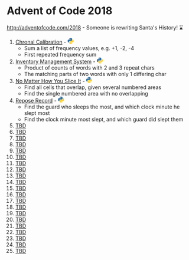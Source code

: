 # Advent of Code 2018

http://adventofcode.com/2018 - Someone is rewriting Santa's History! ⌛

1. [Chronal Calibration](http://adventofcode.com/2018/day/1) - [![Python](/images/python.png)](01/one.py)
   * Sum a list of frequency values, e.g. +1, -2, -4
   * First repeated frequency sum
2. [Inventory Management System](http://adventofcode.com/2018/day/2) - [![Python](/images/python.png)](02/two.py)
   * Product of counts of words with 2 and 3 repeat chars
   * The matching parts of two words with only 1 differing char
3. [No Matter How You Slice It](http://adventofcode.com/2018/day/3) - [![Python](/images/python.png)](03/three.py)
   * Find all cells that overlap, given several numbered areas
   * Find the single numbered area with no overlapping
4. [Repose Record](http://adventofcode.com/2018/day/4) - [![Python](/images/python.png)](04/four.py)
   * Find the guard who sleeps the most, and which clock minute he slept most
   * Find the clock minute most slept, and which guard did slept them
5. [TBD](http://adventofcode.com/2018/day/5)
6. [TBD](http://adventofcode.com/2018/day/6)
7. [TBD](http://adventofcode.com/2018/day/7)
8. [TBD](http://adventofcode.com/2018/day/8)
9. [TBD](http://adventofcode.com/2018/day/9)
10. [TBD](http://adventofcode.com/2018/day/10)
11. [TBD](http://adventofcode.com/2018/day/11)
12. [TBD](http://adventofcode.com/2018/day/12)
13. [TBD](http://adventofcode.com/2018/day/13)
14. [TBD](http://adventofcode.com/2018/day/14)
15. [TBD](http://adventofcode.com/2018/day/15)
16. [TBD](http://adventofcode.com/2018/day/16)
17. [TBD](http://adventofcode.com/2018/day/17)
18. [TBD](http://adventofcode.com/2018/day/18)
19. [TBD](http://adventofcode.com/2018/day/19)
20. [TBD](http://adventofcode.com/2018/day/20)
21. [TBD](http://adventofcode.com/2018/day/21)
22. [TBD](http://adventofcode.com/2018/day/22)
23. [TBD](http://adventofcode.com/2018/day/23)
24. [TBD](http://adventofcode.com/2018/day/24)
25. [TBD](http://adventofcode.com/2018/day/25)
